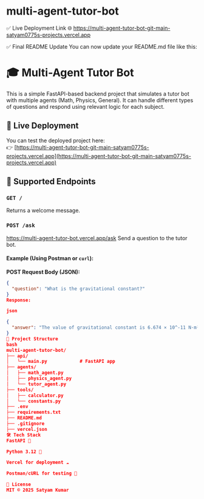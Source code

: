 # multi-agent-tutor-bot
✅ Live Deployment Link
🌐 https://multi-agent-tutor-bot-git-main-satyam0775s-projects.vercel.app

✅ Final README Update
You can now update your README.md file like this:

# 🎓 Multi-Agent Tutor Bot

This is a simple FastAPI-based backend project that simulates a tutor bot with multiple agents (Math, Physics, General). It can handle different types of questions and respond using relevant logic for each subject.

## 🚀 Live Deployment

You can test the deployed project here:  
👉 [https://multi-agent-tutor-bot-git-main-satyam0775s-projects.vercel.app](https://multi-agent-tutor-bot-git-main-satyam0775s-projects.vercel.app)

## 🧠 Supported Endpoints

### `GET /`
Returns a welcome message.

### `POST /ask`
https://multi-agent-tutor-bot.vercel.app/ask
Send a question to the tutor bot.

#### Example (Using Postman or `curl`):
**POST Request Body (JSON):**
```json
{
  "question": "What is the gravitational constant?"
}
Response:

json

{
  "answer": "The value of gravitational constant is 6.674 × 10^-11 N·m²/kg²"
}
📁 Project Structure
bash
multi-agent-tutor-bot/
├── api/
│   └── main.py            # FastAPI app
├── agents/
│   ├── math_agent.py
│   ├── physics_agent.py
│   └── tutor_agent.py
├── tools/
│   ├── calculator.py
│   └── constants.py
├── .env
├── requirements.txt
├── README.md
├── .gitignore
├── vercel.json
🛠️ Tech Stack
FastAPI 🚀

Python 3.12 🐍

Vercel for deployment ☁️

Postman/cURL for testing 🔧

📄 License
MIT © 2025 Satyam Kumar
